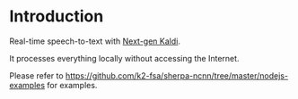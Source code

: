 # Introduction

Real-time speech-to-text with [Next-gen Kaldi](https://github.com/k2-fsa/).

It processes everything locally without accessing the Internet.

Please refer to
https://github.com/k2-fsa/sherpa-ncnn/tree/master/nodejs-examples
for examples.
